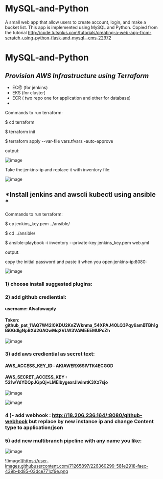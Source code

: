 # MySQL-and-Python
A small web app that allow users to create account, login, and make a bucket list.
This app is implemented using MySQL and Python. Copied from the tutorial http://code.tutsplus.com/tutorials/creating-a-web-app-from-scratch-using-python-flask-and-mysql--cms-22972
# MySQL-and-Python
## <font size=”20”> *Provision AWS Infrastructure using Terraform* </font>

- EC@ (for jenkins)
- EKS (for cluster)
- ECR ( two repo one for application and other for database)
- 
 Commands to run terraform:
 
 $ cd terraform
 
 
 $ terraform init
 
 
 $ terraform apply --var-file vars.tfvars -auto-approve
 
 output:
 
 ![image](https://user-images.githubusercontent.com/71265897/226346888-f35d8a8a-0e50-4487-b0b8-415bc509d7f6.png)
 
 Take the jenkins-ip and replace it with inventory file:
 
 ![image](https://user-images.githubusercontent.com/71265897/226341875-ef93d82c-2fb3-4aff-97a5-f2c1f88b93d6.png)

## <font size=”20”> *Install jenkins and awscli kubectl using ansible * </font>

Commands to run terraform:
 
 $ cp jenkins_key.pem ../ansible/
 
 
 $ cd ../ansible/
 
 
 $ ansible-playbook -i inventory --private-key jenkins_key.pem web.yml
 
 output:
 
 copy the initial password and paste it when you open jenkins-ip:8080:
 
![image](https://user-images.githubusercontent.com/71265897/226349381-e6a1ef13-82f1-4167-96f7-e2bb7d308533.png)

### 1) choose install suggested plugins:
### 2) add github crediential:
#### username: Alsafawagdy
#### Token: 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
![image](https://user-images.githubusercontent.com/71265897/226351880-e0beac02-8d9a-4d7d-b155-42d8447f4963.png)

### 3) add aws crediential as secret text:
#### AWS_ACCESS_KEY_ID : AKIAWERX6SIVTK4ECGOD
#### AWS_SECRET_ACCESS_KEY : 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

![image](https://user-images.githubusercontent.com/71265897/226357043-8b0af7a7-6f23-4de0-957c-2a79ece98fbf.png)

![image](https://user-images.githubusercontent.com/71265897/226356456-5c245410-a9f5-436d-9acf-89ef6ba89e40.png)

### 4 )-	add webhook : http://18.206.236.164/:8080/github-webhook but replace by new instance ip and change Content type to application/json
 
### 5) add new multibranch pipeline with any name you like:

![image](https://user-images.githubusercontent.com/71265897/226359938-93320756-65b8-4b3e-842a-761d8edaaae9.png)

![image](https://user-images.githubusercontent.com/71265897/226360299-581e2918-faec-439b-bd85-03dce771cf9e.png